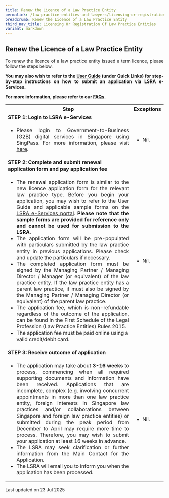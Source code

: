 ```yaml
---
title: Renew the Licence of a Law Practice Entity
permalink: /law-practice-entities-and-lawyers/licensing-or-registration-of-law-practice-entities/renew-the-licence-of-a-law-practice-entity/
breadcrumb: Renew the Licence of a Law Practice Entity
third_nav_title: Licensing Or Registration Of Law Practice Entities
variant: markdown
---
```

<style>
table tr td ul li {font-size: 1rem;}
</style>

Renew the Licence of a Law Practice Entity
---

<p style="text-align: justify">To renew the licence of a law practice entity issued a term licence, please follow the steps below.</p>

<p style="text-align: justify"><b>You may also wish to refer to the <a href="https://eservices.mlaw.gov.sg/LSRA/lsra-home" target="_blank">User Guide</a> (under Quick Links) for step-by-step instructions on how to submit an application via LSRA e-Services.</b></p>

<p style="text-align: justify"><b>For more information, please refer to our <a href="https://console-flex-api.ap.sabio.cloud/faq/index.aspx?p=64759355" target="_blank">FAQs</a>.</b></p>
<table>
  <tbody><tr>
    <th>
      Step
    </th>
    <th>
      Exceptions
    </th>
  </tr>
  <tr>
    <td>
      <b>STEP 1: Login to LSRA e-Services</b>
    </td>
    <td></td>
  </tr>
  <tr>
    <td>
      <ul>
        <li style="text-align: justify"> Please login to Government-to-Business (G2B) digital services in Singapore using SingPass. For more information, please visit <a href="https://www.singpass.gov.sg/main/" target="_blank">here</a>.</li>
      </ul>
    </td>
    <td>
      <ul>
        <li>Nil.</li>
      </ul>
    </td>
  </tr>
  <tr>
    <td>
      <b>STEP 2: Complete and submit renewal application form and pay application fee</b></td>
    <td></td>
  </tr>
  <tr>
    <td>
      <ul>
        <li style="text-align: justify">The renewal application form is similar to the new licence application form for the relevant law practice type. Before you begin your application, you may wish to refer to the User Guide and applicable sample forms on the <a href="https://www.mlaw.gov.sg/eservices/lsra/lsra-home/" target="_blank">LSRA e-Services portal</a>. <b>Please note that the sample forms are provided for reference only and cannot be used for submission to the LSRA</b>.</li>
        <li style="text-align: justify">The application form will be pre-populated with particulars submitted by the law practice entity in previous applications. Please check and update the particulars if necessary.</li>
        <li style="text-align: justify">The completed application form must be signed by the Managing Partner / Managing Director / Manager (or equivalent) of the law practice entity.  If the law practice entity has a parent law practice, it must also be signed by the Managing Partner / Managing Director (or equivalent) of the parent law practice.</li>
        <li style="text-align: justify">The application fee, which is non-refundable regardless of the outcome of the application, can be found in the First Schedule of the Legal Profession (Law Practice Entities) Rules 2015.</li>
        <li>The application fee must be paid online using a valid credit/debit card.</li>
      </ul>
    </td>
    <td>
      <ul>
        <li>Nil.</li>
      </ul>
    </td>
  </tr>
  <tr>
    <td>
      <b>STEP 3: Receive outcome of application</b>
    </td>
    <td></td>
  </tr>
  <tr>
    <td>
      <ul>
        <li style="text-align: justify">The application may take about <b>3-16 weeks</b> to process, commencing when all required supporting documents and information have been received. Applications that are incomplete, complex (e.g. involving concurrent appointments in more than one law practice entity, foreign interests in Singapore law practices and/or collaborations between Singapore and foreign law practice entities) or submitted during the peak period from December to April may require more time to process. Therefore, you may wish to submit your application at least 16 weeks in advance.</li>
        <li style="text-align: justify">The LSRA may seek clarification or further information from the Main Contact for the Application.</li>
        <li style="text-align: justify">The LSRA will email you to inform you when the application has been processed.</li>
      </ul>
    </td>
    <td>
      <ul>
        <li>Nil.</li>
      </ul>
    </td>
  </tr>
</tbody></table>

<p class="right-side-updated">Last updated on 23 Jul 2025</p>